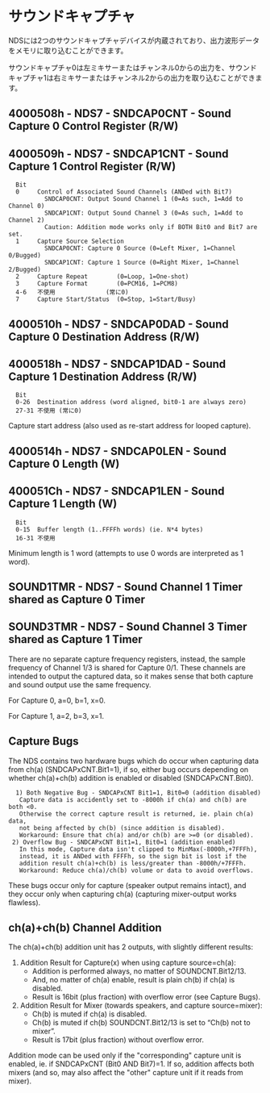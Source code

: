 # サウンドキャプチャ

NDSには2つのサウンドキャプチャデバイスが内蔵されており、出力波形データをメモリに取り込むことができます。 

サウンドキャプチャ0は左ミキサーまたはチャンネル0からの出力を、サウンドキャプチャ1は右ミキサーまたはチャンネル2からの出力を取り込むことができます。

## 4000508h - NDS7 - SNDCAP0CNT - Sound Capture 0 Control Register (R/W)

## 4000509h - NDS7 - SNDCAP1CNT - Sound Capture 1 Control Register (R/W)

```
  Bit
  0     Control of Associated Sound Channels (ANDed with Bit7)
          SNDCAP0CNT: Output Sound Channel 1 (0=As such, 1=Add to Channel 0)
          SNDCAP1CNT: Output Sound Channel 3 (0=As such, 1=Add to Channel 2)
          Caution: Addition mode works only if BOTH Bit0 and Bit7 are set.
  1     Capture Source Selection
          SNDCAP0CNT: Capture 0 Source (0=Left Mixer, 1=Channel 0/Bugged)
          SNDCAP1CNT: Capture 1 Source (0=Right Mixer, 1=Channel 2/Bugged)
  2     Capture Repeat        (0=Loop, 1=One-shot)
  3     Capture Format        (0=PCM16, 1=PCM8)
  4-6   不使用              (常に0)
  7     Capture Start/Status  (0=Stop, 1=Start/Busy)
```

## 4000510h - NDS7 - SNDCAP0DAD - Sound Capture 0 Destination Address (R/W)

## 4000518h - NDS7 - SNDCAP1DAD - Sound Capture 1 Destination Address (R/W)

```
  Bit
  0-26  Destination address (word aligned, bit0-1 are always zero)
  27-31 不使用 (常に0)
```

Capture start address (also used as re-start address for looped capture).

## 4000514h - NDS7 - SNDCAP0LEN - Sound Capture 0 Length (W)

## 400051Ch - NDS7 - SNDCAP1LEN - Sound Capture 1 Length (W)

```
  Bit
  0-15  Buffer length (1..FFFFh words) (ie. N*4 bytes)
  16-31 不使用
```

Minimum length is 1 word (attempts to use 0 words are interpreted as 1 word).

## SOUND1TMR - NDS7 - Sound Channel 1 Timer shared as Capture 0 Timer

## SOUND3TMR - NDS7 - Sound Channel 3 Timer shared as Capture 1 Timer

There are no separate capture frequency registers, instead, the sample frequency of Channel 1/3 is shared for Capture 0/1. These channels are intended to output the captured data, so it makes sense that both capture and sound output use the same frequency.

For Capture 0, a=0, b=1, x=0.

For Capture 1, a=2, b=3, x=1.

## Capture Bugs

The NDS contains two hardware bugs which do occur when capturing data from ch(a) (SNDCAPxCNT.Bit1=1), if so, either bug occurs depending on whether ch(a)+ch(b) addition is enabled or disabled (SNDCAPxCNT.Bit0).

```
  1) Both Negative Bug - SNDCAPxCNT Bit1=1, Bit0=0 (addition disabled)
   Capture data is accidently set to -8000h if ch(a) and ch(b) are both <0.
   Otherwise the correct capture result is returned, ie. plain ch(a) data,
   not being affected by ch(b) (since addition is disabled).
   Workaround: Ensure that ch(a) and/or ch(b) are >=0 (or disabled).
 2) Overflow Bug - SNDCAPxCNT Bit1=1, Bit0=1 (addition enabled)
   In this mode, Capture data isn't clipped to MinMax(-8000h,+7FFFh),
   instead, it is ANDed with FFFFh, so the sign bit is lost if the
   addition result ch(a)+ch(b) is less/greater than -8000h/+7FFFh.
   Workaround: Reduce ch(a)/ch(b) volume or data to avoid overflows.
```

These bugs occur only for capture (speaker output remains intact), and they occur only when capturing ch(a) (capturing mixer-output works flawless).

## ch(a)+ch(b) Channel Addition

The ch(a)+ch(b) addition unit has 2 outputs, with slightly different results:

1. Addition Result for Capture(x) when using capture source=ch(a):
    - Addition is performed always, no matter of SOUNDCNT.Bit12/13.
    - And, no matter of ch(a) enable, result is plain ch(b) if ch(a) is disabled.
    - Result is 16bit (plus fraction) with overflow error (see Capture Bugs).
2. Addition Result for Mixer (towards speakers, and capture source=mixer):
    - Ch(b) is muted if ch(a) is disabled.
    - Ch(b) is muted if ch(b) SOUNDCNT.Bit12/13 is set to “Ch(b) not to mixer”.
    - Result is 17bit (plus fraction) without overflow error.

Addition mode can be used only if the "corresponding" capture unit is enabled, ie. if SNDCAPxCNT (Bit0 AND Bit7)=1. If so, addition affects both mixers (and so, may also affect the "other" capture unit if it reads from mixer).
